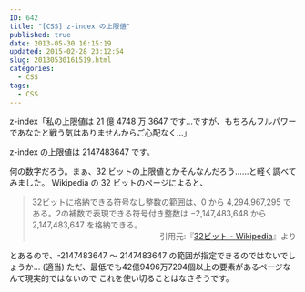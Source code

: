 ```yaml
---
ID: 642
title: "[CSS] z-index の上限値"
published: true
date: 2013-05-30 16:15:19
updated: 2015-02-28 23:12:54
slug: 20130530161519.html
categories:
  - CSS
tags:
  - CSS
---
```


z-index「私の上限値は 21 億 4748 万 3647 です…ですが、もちろんフルパワーであなたと戦う気はありませんからご心配なく…」

<!--more-->

z-index の上限値は 2147483647 です。

何の数字だろう。まぁ、32 ビットの上限値とかそんなんだろう……と軽く調べてみました。
Wikipedia の 32 ビットのページによると、

<blockquote>32ビットに格納できる符号なし整数の範囲は、0 から 4,294,967,295 である。2の補数で表現できる符号付き整数は −2,147,483,648 から 2,147,483,647 を格納できる。<div align="right">引用元:『<a href="http://ja.wikipedia.org/wiki/32%E3%83%93%E3%83%83%E3%83%88" target="_blank">32ビット - Wikipedia</a>』より</div></blockquote>
とあるので、-2147483647 ～ 2147483647 の範囲が指定できるのではないでしょうか… <span class="text-muted">(適当)</span>
ただ、最低でも42億9496万7294個以上の要素があるページなんて現実的ではないので
これを使い切ることはなさそうです。

